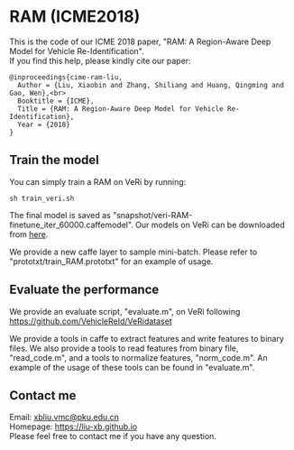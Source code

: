 # RAM (ICME2018)

This is the code of our ICME 2018 paper, "RAM: A Region-Aware Deep Model for Vehicle Re-Identification".<br>
If you find this help, please kindly cite our paper:<br>
```
@inproceedings{cime-ram-liu,
  Author = {Liu, Xiaobin and Zhang, Shiliang and Huang, Qingming and Gao, Wen},<br>
  Booktitle = {ICME},
  Title = {RAM: A Region-Aware Deep Model for Vehicle Re-Identification},
  Year = {2018}
}
```

## Train the model

You can simply train a RAM on VeRi by running:<br>
```
sh train_veri.sh
```
The final model is saved as "snapshot/veri-RAM-finetune_iter_60000.caffemodel".
Our models on VeRi can be downloaded from [here](https://pan.baidu.com/s/17fnjp1fAvWNmIrF1wzkQqg).

We provide a new caffe layer to sample mini-batch. Please refer to "prototxt/train_RAM.prototxt" for an example of usage.

## Evaluate the performance

We provide an evaluate script, "evaluate.m", on VeRi following https://github.com/VehicleReId/VeRidataset <br>

We provide a tools in caffe to extract features and write features to binary files. We also provide a tools to read features from binary file, "read_code.m", and a tools to normalize features, "norm_code.m". An example of the usage of these tools can be found in "evaluate.m".

## Contact me
Email: xbliu.vmc@pku.edu.cn <br>
Homepage: https://liu-xb.github.io <br>
Please feel free to contact me if you have any question.